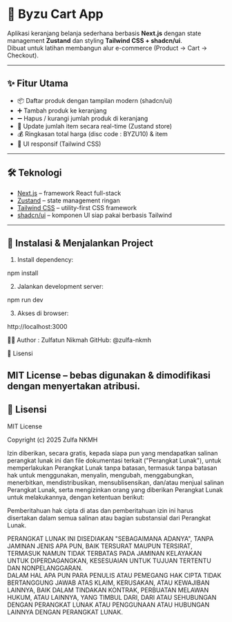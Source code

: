# 🛒 Byzu Cart App

Aplikasi keranjang belanja sederhana berbasis **Next.js** dengan state management **Zustand** dan styling **Tailwind CSS + shadcn/ui**.  
Dibuat untuk latihan membangun alur e-commerce (Product → Cart → Checkout).

---

## ✨ Fitur Utama

- 📦 Daftar produk dengan tampilan modern (shadcn/ui)  
- ➕ Tambah produk ke keranjang  
- ➖ Hapus / kurangi jumlah produk di keranjang  
- 🔄 Update jumlah item secara real-time (Zustand store)  
- 💰 Ringkasan total harga (disc code : BYZU10) & item  
- 📱 UI responsif (Tailwind CSS)  

---

## 🛠 Teknologi

- [Next.js](https://nextjs.org/) – framework React full-stack  
- [Zustand](https://zustand-demo.pmnd.rs/) – state management ringan  
- [Tailwind CSS](https://tailwindcss.com/) – utility-first CSS framework  
- [shadcn/ui](https://ui.shadcn.com/) – komponen UI siap pakai berbasis Tailwind  

---

## 🚀 Instalasi & Menjalankan Project

1. Install dependency:

npm install

2. Jalankan development server:

npm run dev

3. Akses di browser:

http://localhost:3000

👩‍💻 Author : Zulfatun Nikmah
  GitHub: @zulfa-nkmh

  📜 Lisensi

MIT License – bebas digunakan & dimodifikasi dengan menyertakan atribusi.
---

## 📜 Lisensi

MIT License  

Copyright (c) 2025 Zulfa NKMH

Izin diberikan, secara gratis, kepada siapa pun yang mendapatkan salinan perangkat lunak ini dan file dokumentasi terkait ("Perangkat Lunak"), untuk memperlakukan Perangkat Lunak tanpa batasan, termasuk tanpa batasan hak untuk menggunakan, menyalin, mengubah, menggabungkan, menerbitkan, mendistribusikan, mensublisensikan, dan/atau menjual salinan Perangkat Lunak, serta mengizinkan orang yang diberikan Perangkat Lunak untuk melakukannya, dengan ketentuan berikut:  

Pemberitahuan hak cipta di atas dan pemberitahuan izin ini harus disertakan dalam semua salinan atau bagian substansial dari Perangkat Lunak.  

PERANGKAT LUNAK INI DISEDIAKAN "SEBAGAIMANA ADANYA", TANPA JAMINAN JENIS APA PUN, BAIK TERSURAT MAUPUN TERSIRAT, TERMASUK NAMUN TIDAK TERBATAS PADA JAMINAN KELAYAKAN UNTUK DIPERDAGANGKAN, KESESUAIAN UNTUK TUJUAN TERTENTU DAN NONPELANGGARAN.  
DALAM HAL APA PUN PARA PENULIS ATAU PEMEGANG HAK CIPTA TIDAK BERTANGGUNG JAWAB ATAS KLAIM, KERUSAKAN, ATAU KEWAJIBAN LAINNYA, BAIK DALAM TINDAKAN KONTRAK, PERBUATAN MELAWAN HUKUM, ATAU LAINNYA, YANG TIMBUL DARI, DARI ATAU SEHUBUNGAN DENGAN PERANGKAT LUNAK ATAU PENGGUNAAN ATAU HUBUNGAN LAINNYA DENGAN PERANGKAT LUNAK.

